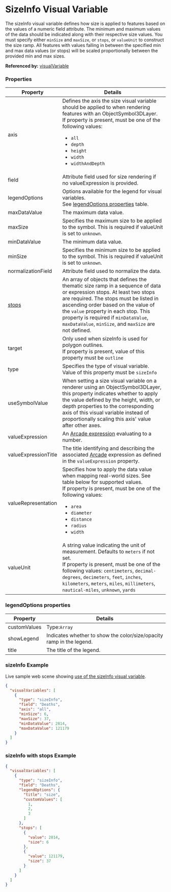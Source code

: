 # SizeInfo Visual Variable

The sizeInfo visual variable defines how size is applied to features based on the values of a numeric field attribute. The minimum and maximum values of the data should be indicated along with their respective size values. You must specify either `minSize` and `maxSize`, or `stops`, or `valueUnit` to construct the size ramp. All features with values falling in between the specified min and max data values (or stops) will be scaled proportionally between the provided min and max sizes.

**Referenced by:** [visualVariable](visualVariable.md)

### Properties

| Property | Details
| --- | ---
| axis | Defines the axis the size visual variable should be applied to when rendering features with an ObjectSymbol3DLayer.<br>If property is present, must be one of the following values: <ul><li>`all`</li><li>`depth`</li><li>`height`</li><li>`width`</li><li>`widthAndDepth`</li></ul>
| field | Attribute field used for size rendering if no valueExpression is provided.
| legendOptions | Options available for the legend for visual variables.<br>See [legendOptions properties](#legendoptions-properties) table.
| maxDataValue | The maximum data value.
| maxSize | Specifies the maximum size to be applied to the symbol. This is required if valueUnit is set to `unknown`.
| minDataValue | The minimum data value.
| minSize | Specifies the minimum size to be applied to the symbol. This is required if valueUnit is set to `unknown`.
| normalizationField | Attribute field used to normalize the data.
| [stops](sizeStop.md) | An array of objects that defines the thematic size ramp in a sequence of data or expression stops. At least two stops are required. The stops must be listed in ascending order based on the value of the `value` property in each stop. This property is required if `minDataValue`, `maxDataValue`, `minSize`, and `maxSize` are not defined.
| target | Only used when sizeInfo is used for polygon outlines.<br>If property is present, value of this property must be `outline`
| type | Specifies the type of visual variable.<br>Value of this property must be `sizeInfo`
| useSymbolValue | When setting a size visual variable on a renderer using an ObjectSymbol3DLayer, this property indicates whether to apply the value defined by the height, width, or depth properties to the corresponding axis of this visual variable instead of proportionally scaling this axis' value after other axes.
| valueExpression | An [Arcade expression](https://developers.arcgis.com/arcade/) evaluating to a number.
| valueExpressionTitle | The title identifying and describing the associated [Arcade](https://developers.arcgis.com/arcade/) expression as defined in the `valueExpression` property.
| valueRepresentation | Specifies how to apply the data value when mapping real-world sizes. See table below for supported values.<br>If property is present, must be one of the following values: <ul><li>`area`</li><li>`diameter`</li><li>`distance`</li><li>`radius`</li><li>`width`</li></ul>
| valueUnit | A string value indicating the unit of measurement. Defaults to `meters` if not set.<br>If property is present, must be one of the following values: `centimeters`, `decimal-degrees`, `decimeters`, `feet`, `inches`, `kilometers`, `meters`, `miles`, `millimeters`, `nautical-miles`, `unknown`, `yards`


### legendOptions properties

| Property | Details
| --- | ---
| customValues | Type:`Array`
| showLegend | Indicates whether to show the color/size/opacity ramp in the legend.
| title | The title of the legend.


### sizeInfo Example

Live sample web scene showing [use of the sizeInfo visual variable](https://www.arcgis.com/home/webscene/viewer.html?webscene=ed2892fef34b43b8a5cc61c8ff890c6f).

```json
{
  "visualVariables": [
    {
      "type": "sizeInfo",
      "field": "Deaths",
      "axis": "all",
      "minSize": 6,
      "maxSize": 37,
      "minDataValue": 2814,
      "maxDataValue": 121179
    }
  ]
}
```
### sizeInfo with stops Example

```json
{
  "visualVariables": [
    {
      "type": "sizeInfo",
      "field": "Deaths",
      "legendOptions": {
        "title": "size",
        "customValues": [
          1,
          2,
          3
        ]
      },
      "stops": [
        {
          "value": 2814,
          "size": 6
        },
        {
          "value": 121179,
          "size": 37
        }
      ]
    }
  ]
}
```

